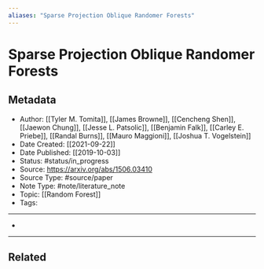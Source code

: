 ```yaml
---
aliases: "Sparse Projection Oblique Randomer Forests" 
---
```

# Sparse Projection Oblique Randomer Forests
## Metadata
- Author: [[Tyler M. Tomita]], [[James Browne]], [[Cencheng Shen]], [[Jaewon Chung]], [[Jesse L. Patsolic]], [[Benjamin Falk]], [[Carley E. Priebe]], [[Randal Burns]], [[Mauro Maggioni]], [[Joshua T. Vogelstein]]
- Date Created: [[2021-09-22]]
- Date Published: [[2019-10-03]]
- Status: #status/in_progress
- Source: https://arxiv.org/abs/1506.03410
- Source Type: #source/paper
- Note Type: #note/literature_note
- Topic: [[Random Forest]]
- Tags: 
---
- 
---
## Related